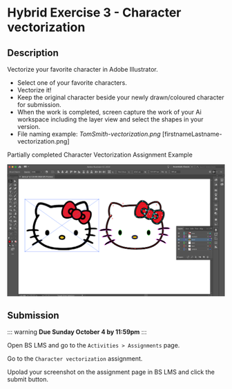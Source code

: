 # Hybrid Exercise 3 - Character vectorization

## Description

Vectorize your favorite character in Adobe Illustrator.

- Select one of your favorite characters. 
- Vectorize it!
- Keep the original character beside your newly drawn/coloured character for submission.
- When the work is completed, screen capture the work of your Ai workspace including the layer view and select the shapes in your version.
- File naming example: *TomSmith-vectorization.png* [firstnameLastname-vectorization.png]

Partially completed Character Vectorization Assignment Example

<img src="../assets/3_character-vectorization-example.png" alt="Character Vectorization Assignment Example">

## Submission

::: warning
**Due Sunday October 4 by 11:59pm**
:::

Open BS LMS and go to the `Activities > Assignments` page.

Go to the `Character vectorization` assignment.

Upolad your screenshot on the assignment page in BS LMS and click the submit button.